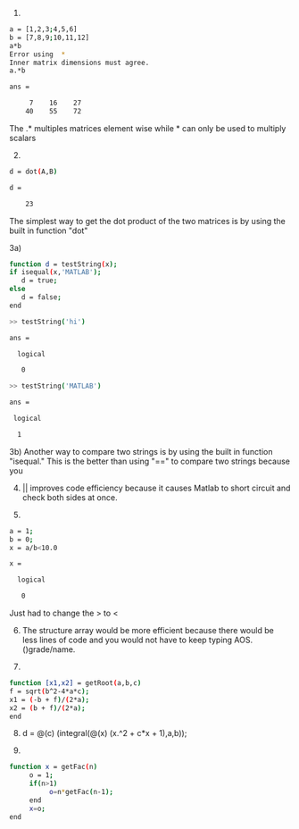 1)
```sh  
a = [1,2,3;4,5,6]
b = [7,8,9;10,11,12]
a*b
Error using  * 
Inner matrix dimensions must agree.
a.*b

ans =

     7    16    27
    40    55    72
```  
The .* multiples matrices element wise while * can only be used to multiply scalars
  
2)  
```sh  
d = dot(A,B)

d =

    23
```  
The simplest way to get the dot product of the two matrices is by using the built in function "dot"  
  
3a)  
```sh  
function d = testString(x);
if isequal(x,'MATLAB');
   d = true;
else
   d = false;  
end   
```  
```sh  
>> testString('hi')

ans =

  logical

   0  
 ```  
 ```sh  
 >> testString('MATLAB')

ans =

  logical

   1  
 ```  

3b) Another way to compare two strings is by using the built in function "isequal." This is the better than using "==" to compare two strings because you 
  
4) || improves code efficiency because it causes Matlab to short circuit and check both sides at once.   
  
5)  
```sh  
a = 1;
b = 0;
x = a/b<10.0

x =

  logical

   0
```  
Just had to change the > to <  
  
6) The structure array would be more efficient because there would be less lines of code and you would not have to keep typing AOS.()grade/name.  
  
7)  
```sh  
function [x1,x2] = getRoot(a,b,c)  
f = sqrt(b^2-4*a*c);  
x1 = (-b + f)/(2*a);
x2 = (b + f)/(2*a);
end  
```  
8) d = @(c) (integral(@(x) (x.^2 + c*x + 1),a,b));  
  
9)  
```sh  
function x = getFac(n)   
     o = 1;
     if(n>1)
          o=n*getFac(n-1);
     end
     x=o;
end

